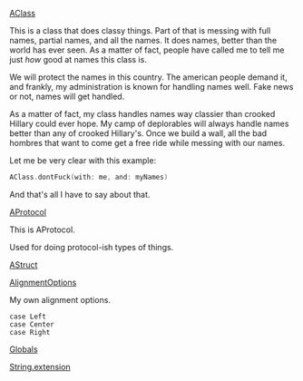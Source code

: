[AClass](./AClass.md)

This is a class that does classy things.
Part of that is messing with full names, partial names, and all the names.
It does names, better than the world has ever seen.  As a matter of fact,
people have called me to tell me just *how* good at names this class is.

We will protect the names in this country.  The american people demand it,
and frankly, my administration is known for handling names well.  Fake
news or not, names will get handled.

As a matter of fact, my class handles names way classier than crooked Hillary
could ever hope.  My camp of deplorables will always handle names better than
any of crooked Hillary's.  Once we build a wall, all the bad hombres that 
want to come get a free ride while messing with our names.

Let me be very clear with this example:

```swift
AClass.dontFuck(with: me, and: myNames)
```

And that's all I have to say about that.

[AProtocol](./AProtocol.md)

This is AProtocol.

Used for doing protocol-ish types of things.

[AStruct](./AStruct.md)

[AlignmentOptions](./AlignmentOptions.md)

My own alignment options.

````
case Left
case Center
case Right
````

[Globals](./Globals.md)

[String.extension](./String.extension.md)

